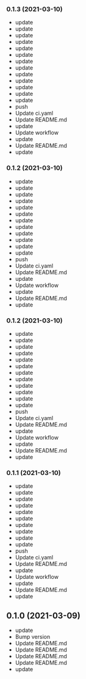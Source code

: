 ### **0.1.3** (2021-03-10)  
  
- update  
- update  
- update  
- update  
- update  
- update  
- update  
- update  
- update  
- update  
- update  
- update  
- update  
- push  
- Update ci.yaml  
- Update README.md  
- update  
- Update workflow  
- update  
- Update README.md  
- update    
  
### **0.1.2** (2021-03-10)  
  
- update  
- update  
- update  
- update  
- update  
- update  
- update  
- update  
- update  
- update  
- update  
- update  
- push  
- Update ci.yaml  
- Update README.md  
- update  
- Update workflow  
- update  
- Update README.md  
- update    
  
### **0.1.2** (2021-03-10)  
  
- update  
- update  
- update  
- update  
- update  
- update  
- update  
- update  
- update  
- update  
- update  
- update  
- push  
- Update ci.yaml  
- Update README.md  
- update  
- Update workflow  
- update  
- Update README.md  
- update    
  
### **0.1.1** (2021-03-10)  
  
- update  
- update  
- update  
- update  
- update  
- update  
- update  
- update  
- update  
- update  
- push  
- Update ci.yaml  
- Update README.md  
- update  
- Update workflow  
- update  
- Update README.md  
- update    
  
## **0.1.0** (2021-03-09)  
  
- update  
- Bump version  
- Update README.md  
- Update README.md  
- Update README.md  
- Update README.md  
- update    
  
